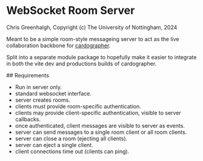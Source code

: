 # WebSocket Room Server

Chris Greenhalgh, Copyright (c) The University of Nottingham, 2024

Meant to be a simple room-style messageing server to act as the 
live collaboration backbone for
[cardographer](https://github.com/MixedRealityLab/cardographer-platform).

Split into a separate module package to hopefully make it easier
to integrate in both the vite dev and productions builds of 
cardographer.

## Requirements

- Run in server only.
- standard websocket interface.
- server creates rooms.
- clients must provide room-specific authentication.
- clients may provide client-specific authentication, visible to server callbacks.
- once authenticated, client messages are visible to server as events.
- server can send messages to a single room client or all room clients.
- server can close a room (ejecting all clients).
- server can eject a single client.
- client connections time out (clients can ping).


